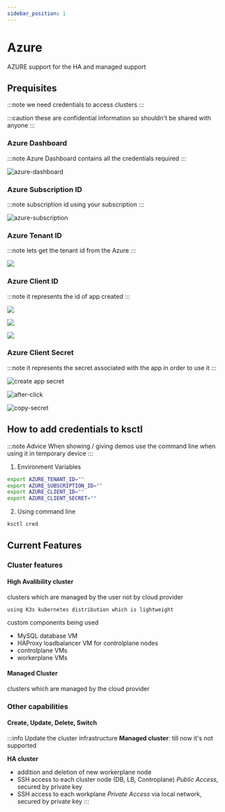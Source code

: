 ```yaml
---
sidebar_position: 1
---
```


# Azure

AZURE support for the HA and managed support


## Prequisites

:::note
we need credentials to access clusters
:::

:::caution
these are confidential information so shouldn't be shared with anyone
:::

### Azure Dashboard

:::note
Azure Dashboard contains all the credentials required
:::

![azure-dashboard](/img/azure/azure-dashboard.png)


### Azure Subscription ID

:::note
subscription id using your subscription
:::

![azure-subscription](/img/azure/azure-subs-id.png)



### Azure Tenant ID

:::note
lets get the tenant id from the Azure
:::

![](/img/azure/azure-tenantid.png)



### Azure Client ID

:::note
it represents the id of app created
:::

![](/img/azure/azure-create-app-reg.png)

![](/img/azure/azure-app-reg.png)

![](/img/azure/azure-clientid.png)



### Azure Client Secret

:::note
it represents the secret associated with the app in order to use it
:::

![create app secret](/img/azure/azure-client-secret1.png)


![after-click](/img/azure/azure-client-secret.png)


![copy-secret](/img/azure/azure-client-secret2.png)

## How to add credentials to ksctl

:::note Advice
When showing / giving demos use the command line
when using it in temporary device
:::

1. Environment Variables

```bash
export AZURE_TENANT_ID=""
export AZURE_SUBSCRIPTION_ID=""
export AZURE_CLIENT_ID=""
export AZURE_CLIENT_SECRET=""
```

2. Using command line

```bash
ksctl cred
```

## Current Features

### Cluster features
#### High Avalibility cluster
clusters which are managed by the user not by cloud provider

    using K3s kubernetes distribution which is lightweight

custom components being used
- MySQL database VM
- HAProxy loadbalancer VM for controlplane nodes
- controlplane VMs
- workerplane VMs

#### Managed Cluster
clusters which are managed by the cloud provider

### Other capabilities

#### Create, Update, Delete, Switch

:::info Update the cluster infrastructure
**Managed cluster**: till now it's not supported

**HA cluster**
- addition and deletion of new workerplane node
- SSH access to each cluster node (DB, LB, Controplane) _Public Access_, secured by private key
- SSH access to each workplane _Private Access_ via local network, secured by private key
:::

